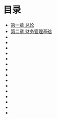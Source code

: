 # 目录

- [第一章 总论](第一章\s总论.md)
- [第二章 财务管理基础](https://github.com/chenlifeng283/zhongJi/raw/master/caiwuguanli/%E7%AC%AC%E4%BA%8C%E7%AB%A0%20%E8%B4%A2%E5%8A%A1%E7%AE%A1%E7%90%86%E5%9F%BA%E7%A1%80.md)
- []()
- []()
- []()
- []()
- []()
- []()
- []()
- []()
- []()
- []()
- []()
- []()
- []()
- []()
- []()
